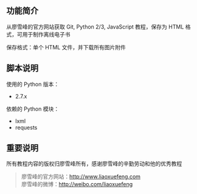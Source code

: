 ## 功能简介

从廖雪峰的官方网站获取 Git, Python 2/3, JavaScript 教程，保存为 HTML 格式，可用于制作离线电子书

保存格式：单个 HTML 文件，并下载所有图片附件

## 脚本说明

使用的 Python 版本：

* 2.7.x

依赖的 Python 模块：

* lxml
* requests

## 重要说明

所有教程内容的版权归廖雪峰所有，感谢廖雪峰的辛勤劳动和他的优秀教程

> 廖雪峰的官方网站：http://www.liaoxuefeng.com  
> 廖雪峰的微博：http://weibo.com/liaoxuefeng

